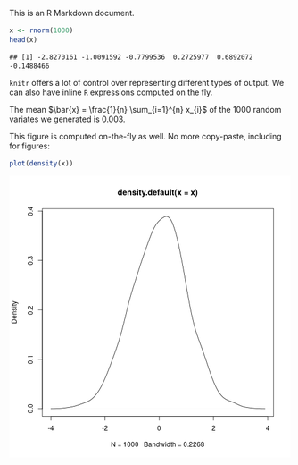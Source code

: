 This is an R Markdown document.


```r
x <- rnorm(1000)
head(x)
```

```
## [1] -2.8270161 -1.0091592 -0.7799536  0.2725977  0.6892072 -0.1488466
```

`knitr` offers a lot of control over representing different
types of output. We can also have inline `R` expressions
computed on the fly.

The mean $\bar{x} = \frac{1}{n} \sum_{i=1}^{n} x_{i}$ of the
1000 random variates we generated is
0.003.

This figure is computed on-the-fly as well. No more
copy-paste, including for figures:


```r
plot(density(x))
```

![plot of chunk sec_4](figure/sec_4-1.png)
